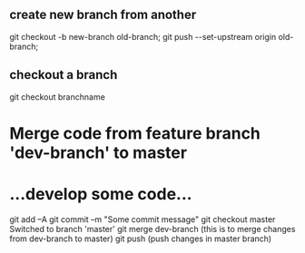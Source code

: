 

## create new branch from another
git checkout -b new-branch old-branch;
git push --set-upstream origin old-branch;

## checkout a branch
git checkout branchname



# Merge code from feature branch 'dev-branch' to master
# ...develop some code...

 git add –A
 git commit –m "Some commit message"
 git checkout master
Switched to branch 'master'
 git merge dev-branch  (this is to merge changes from dev-branch to master)
git push (push changes in master branch)
